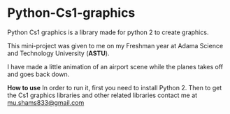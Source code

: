 # Python-Cs1-graphics
Python Cs1 graphics is a library made for python 2 to create graphics.

This mini-project was given to me on my Freshman year at Adama Science and Technology University (**ASTU**).

I have made a little animation of an airport scene while the planes takes off and goes back down.

**How to use**
In order to run it, first you need to install Python 2. Then to get the Cs1 graphics libraries and other related libraries contact me at mu.shams833@gmail.com
